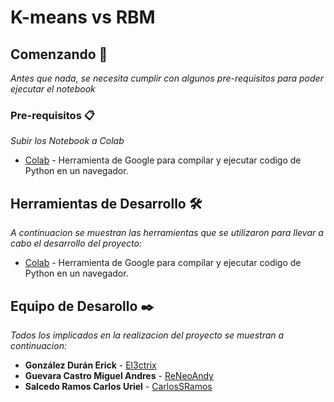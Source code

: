 # K-means vs RBM
## Comenzando 🚀

_Antes que nada, se necesita cumplir con algunos pre-requisitos para poder ejecutar el notebook_

### Pre-requisitos 📋

_Subir los Notebook a Colab_
* [Colab](https://colab.research.google.com/) - Herramienta de Google para compilar y ejecutar codigo de Python en un navegador.

## Herramientas de Desarrollo 🛠️

_A continuacion se muestran las herramientas que se utilizaron para llevar a cabo el desarrollo del proyecto:_

* [Colab](https://colab.research.google.com/) - Herramienta de Google para compilar y ejecutar codigo de Python en un navegador.

## Equipo de Desarollo ✒️

_Todos los implicados en la realizacion del proyecto se muestran a continuacion:_
* **González Durán Erick** - [El3ctrix](https://github.com/El3ctrix)
* **Guevara Castro Miguel Andres** - [ReNeoAndy](https://github.com/ReNeoAndy)
* **Salcedo Ramos Carlos Uriel** - [CarlosSRamos](https://github.com/CarlosSRamos)

